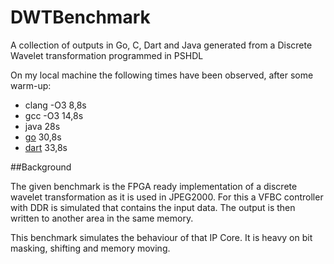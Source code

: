 DWTBenchmark
============

A collection of outputs in Go, C, Dart and Java generated from a Discrete Wavelet transformation programmed in PSHDL

On my local machine the following times have been observed, after some warm-up:

* clang -O3 8,8s
* gcc -O3 14,8s
* java 28s
* [go](golang.org) 30,8s
* [dart](http://dartlang.org) 33,8s

##Background

The given benchmark is the FPGA ready implementation of a discrete wavelet transformation as it is used in JPEG2000. For this a VFBC controller with DDR is simulated that contains the input data. The output is then written to another area in the same memory.

This benchmark simulates the behaviour of that IP Core. It is heavy on bit masking, shifting and memory moving.